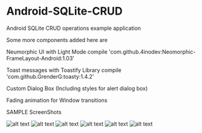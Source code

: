 # Android-SQLite-CRUD
Android SQLite CRUD operations example application 

Some more components added here are

  Neumorphic UI with Light Mode
  compile 'com.github.4inodev:Neomorphic-FrameLayout-Android:1.03'

  Toast messages with Toastify Library
  compile 'com.github.GrenderG:toasty:1.4.2'

  Custom Dialog Box
  (Including styles for alert dialog box)

  Fading animation for Window transitions
  
  SAMPLE ScreenShots


![alt text](https://github.com/charanprasanth/Android-SQLite-CRUD/blob/master/screenshots/pic1.jpg?raw=true)
![alt text](https://github.com/charanprasanth/Android-SQLite-CRUD/blob/master/screenshots/pic2.jpg?raw=true)
![alt text](https://github.com/charanprasanth/Android-SQLite-CRUD/blob/master/screenshots/pic3.jpg?raw=true)
![alt text](https://github.com/charanprasanth/Android-SQLite-CRUD/blob/master/screenshots/pic4.jpg?raw=true)
![alt text](https://github.com/charanprasanth/Android-SQLite-CRUD/blob/master/screenshots/pic5.jpg?raw=true)
![alt text](https://github.com/charanprasanth/Android-SQLite-CRUD/blob/master/screenshots/pic6.jpg?raw=true)
